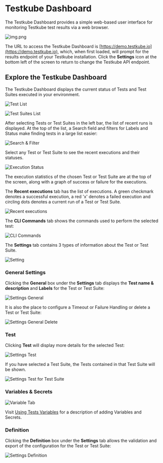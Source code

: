 # Testkube Dashboard

The Testkube Dashboard provides a simple web-based user interface for monitoring Testkube test results via a web browser.

![img.png](../img/dashboard-1.6.png)

The URL to access the Testkube Dashboard is [https://demo.testkube.io](https://demo.testkube.io), which, when first loaded, will prompt for the results endpoint of your Testkube installation. Click the **Settings** icon at the bottom left of the screen to return to change the Testkube API endpoint.

## Explore the Testkube Dashboard

The Testkube Dashboard displays the current status of Tests and Test Suites executed in your environment.

![Test List](../img/test-list-1.6.png)

![Test Suites List](../img/test-suite-list-1.6.png)

After selecting Tests or Test Suites in the left bar, the list of recent runs is displayed. At the top of the list, a Search field and filters for Labels and Status make finding tests in a large list easier:

![Search & Filter](../img/search-filter-1.6.png)

Select any Test or Test Suite to see the recent executions and their statuses.

![Execution Status](../img/execution-status-1.6.png)

The execution statistics of the chosen Test or Test Suite are at the top of the screen, along with a graph of success or failure for the executions.

The **Recent executions** tab has the list of executions. A green checkmark denotes a successful execution, a red 'x' denotes a failed execution and circling dots denotes a current run of a Test or Test Suite.

![Recent executions](../img/recent-executions-1.6.png)

The **CLI Commands** tab shows the commands used to perform the selected test:

![CLI Commands](../img/CLI-commands-1.6.png)

The **Settings** tab contains 3 types of information about the Test or Test Suite.

![Setting](../img/settings-1.6.png)

### General Settings

Clicking the **General** box under the **Settings** tab displays the **Test name & description** and **Labels** for the Test or Test Suite:

![Settings General](../img/settings-general-1.9.png)

It is also the place to configure a Timeout or Failure Handling or delete a Test or Test Suite:

![Settings General Delete](../img/settings-general-delete-1.9.png)

### Test

Clicking **Test** will display more details for the selected Test:

![Settings Test](../img/settings-test-1.9.png)

If you have selected a Test Suite, the Tests contained in that Test Suite will be shown.

![Settings Test for Test Suite](../img/settings-test-suite-1.9.png)

### Variables & Secrets

![Variable Tab](../img/variable-tab-1.6.png)

Visit [Using Tests Variables](./adding-tests-variables.md) for a description of adding Variables and Secrets.

### Definition

Clicking the **Definition** box under the **Settings** tab allows the validation and export of the configuration for the Test or Test Suite:

![Settings Definition](../img/settings-definition-1.9.png)
